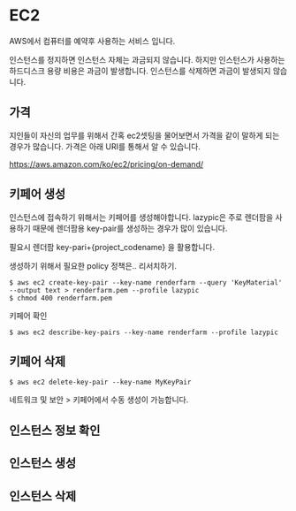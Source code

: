 # EC2
AWS에서 컴퓨터를 예약후 사용하는 서비스 입니다.

인스턴스를 정지하면 인스턴스 자체는 과금되지 않습니다.
하지만 인스턴스가 사용하는 하드디스크 용량 비용은 과금이 발생합니다.
인스턴스를 삭제하면 과금이 발생되지 않습니다.

## 가격
지인들이 자신의 업무를 위해서 간혹 ec2셋팅을 물어보면서 가격을 같이 말하게 되는 경우가 많습니다.
가격은 아래 URI를 통해서 알 수 있습니다.

https://aws.amazon.com/ko/ec2/pricing/on-demand/

## 키페어 생성
인스턴스에 접속하기 위해서는 키페어를 생성해야합니다.
lazypic은 주로 렌더팜을 사용하기 때문에 렌더팜용 key-pair를 생성하는 경우가 많이 있습니다.

필요시 렌더팜 key-pari+{project_codename} 을 활용합니다.

생성하기 위해서 필요한 policy 정책은.. 리서치하기.

```
$ aws ec2 create-key-pair --key-name renderfarm --query 'KeyMaterial' --output text > renderfarm.pem --profile lazypic
$ chmod 400 renderfarm.pem
```

키페어 확인
```
$ aws ec2 describe-key-pairs --key-name renderfarm --profile lazypic
```

## 키페어 삭제

```
$ aws ec2 delete-key-pair --key-name MyKeyPair
```
네트워크 및 보안 > 키페어에서 수동 생성이 가능합니다.

## 인스턴스 정보 확인

## 인스턴스 생성

## 인스턴스 삭제

